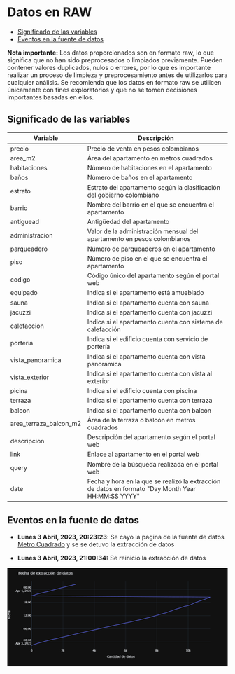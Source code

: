 # Datos en RAW

- [Significado de las variables](#significado-de-las-variables)
- [Eventos en la fuente de datos](#eventos-en-la-fuente-de-datos)

**Nota importante:** Los datos proporcionados son en formato raw, lo que significa que no han sido preprocesados o limpiados previamente. Pueden contener valores duplicados, nulos o errores, por lo que es importante realizar un proceso de limpieza y preprocesamiento antes de utilizarlos para cualquier análisis. Se recomienda que los datos en formato raw se utilicen únicamente con fines exploratorios y que no se tomen decisiones importantes basadas en ellos.

## Significado de las variables

| Variable                   | Descripción                                                                                            |
|----------------------------|--------------------------------------------------------------------------------------------------------|
| precio                     | Precio de venta en pesos colombianos                                                                   |
| area_m2                    | Área del apartamento en metros cuadrados                                                               |
| habitaciones               | Número de habitaciones en el apartamento                                                               |
| baños                      | Número de baños en el apartamento                                                                      |
| estrato                    | Estrato del apartamento según la clasificación del gobierno colombiano                                 |
| barrio                     | Nombre del barrio en el que se encuentra el apartamento                                                |
| antiguead                  | Antigüedad del apartamento                                                                            |
| administracion             | Valor de la administración mensual del apartamento en pesos colombianos                                 |
| parqueadero                | Número de parqueaderos en el apartamento                                                                |
| piso                       | Número de piso en el que se encuentra el apartamento                                                    |
| codigo                     | Código único del apartamento según el portal web                                                        |
| equipado                   | Indica si el apartamento está amueblado                                          |
| sauna                      | Indica si el apartamento cuenta con sauna                                                               |
| jacuzzi                    | Indica si el apartamento cuenta con jacuzzi                                                             |
| calefaccion                | Indica si el apartamento cuenta con sistema de calefacción                                              |
| porteria                   | Indica si el edificio cuenta con servicio de portería                                                   |
| vista_panoramica           | Indica si el apartamento cuenta con vista panorámica                                                    |
| vista_exterior             | Indica si el apartamento cuenta con vista al exterior                                                   |
| picina                     | Indica si el edificio cuenta con piscina                                                                |
| terraza                    | Indica si el apartamento cuenta con terraza                                                             |
| balcon                     | Indica si el apartamento cuenta con balcón                                                              |
| area_terraza_balcon_m2     | Área de la terraza o balcón en metros cuadrados                                                         |
| descripcion                | Descripción del apartamento según el portal web                                                         |
| link                       | Enlace al apartamento en el portal web                                                                  |
| query                      | Nombre de la búsqueda realizada en el portal web                                                        |
| date                       | Fecha y hora en la que se realizó la extracción de datos en formato "Day Month Year HH:MM:SS YYYY"  |

## Eventos en la fuente de datos

- **Lunes 3 Abril, 2023, 20:23:23**: Se cayo la pagina de la fuente de datos [Metro Cuadrado](https://www.metrocuadrado.com/) y se se detuvo la extracción de datos

- **Lunes 3 Abril, 2023, 21:00:34:** Se reinicio la extracción de datos

![image report](../../docs/images/reports/dates_events.png)